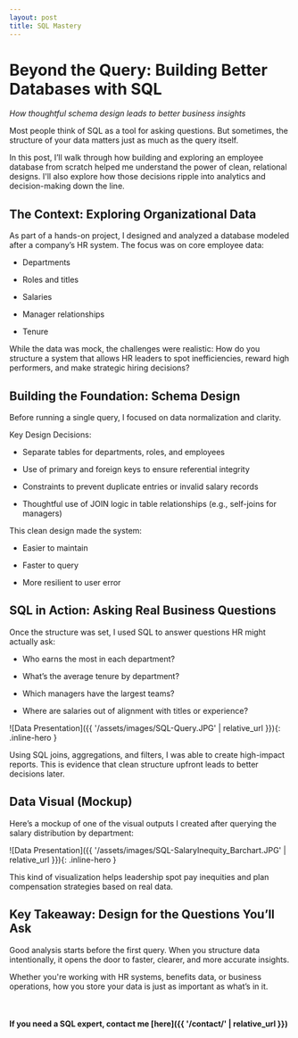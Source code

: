 ```yaml
---
layout: post
title: SQL Mastery
---
```


# Beyond the Query: Building Better Databases with SQL

*How thoughtful schema design leads to better business insights*

Most people think of SQL as a tool for asking questions. But sometimes, the structure of your data matters just as much as the query itself.

In this post, I’ll walk through how building and exploring an employee database from scratch helped me understand the power of clean, relational designs. I'll also explore how those decisions ripple into analytics and decision-making down the line.

## The Context: Exploring Organizational Data

As part of a hands-on project, I designed and analyzed a database modeled after a company’s HR system. The focus was on core employee data:

* Departments
 
* Roles and titles
 
* Salaries
 
* Manager relationships
 
* Tenure
 
While the data was mock, the challenges were realistic: How do you structure a system that allows HR leaders to spot inefficiencies, reward high performers, and make strategic hiring decisions?

## Building the Foundation: Schema Design

Before running a single query, I focused on data normalization and clarity.

Key Design Decisions:

* Separate tables for departments, roles, and employees
 
* Use of primary and foreign keys to ensure referential integrity
 
* Constraints to prevent duplicate entries or invalid salary records
 
* Thoughtful use of JOIN logic in table relationships (e.g., self-joins for managers)
 
This clean design made the system:

* Easier to maintain
 
* Faster to query
 
* More resilient to user error

## SQL in Action: Asking Real Business Questions

Once the structure was set, I used SQL to answer questions HR might actually ask:

* Who earns the most in each department?
 
* What’s the average tenure by department?
 
* Which managers have the largest teams?
 
* Where are salaries out of alignment with titles or experience?

![Data Presentation]({{ '/assets/images/SQL-Query.JPG' | relative_url }}){: .inline-hero }

Using SQL joins, aggregations, and filters, I was able to create high-impact reports. This is evidence that clean structure upfront leads to better decisions later.

## Data Visual (Mockup)

Here’s a mockup of one of the visual outputs I created after querying the salary distribution by department:

![Data Presentation]({{ '/assets/images/SQL-SalaryInequity_Barchart.JPG' | relative_url }}){: .inline-hero }

This kind of visualization helps leadership spot pay inequities and plan compensation strategies based on real data.

## Key Takeaway: Design for the Questions You’ll Ask

Good analysis starts before the first query. When you structure data intentionally, it opens the door to faster, clearer, and more accurate insights.

Whether you're working with HR systems, benefits data, or business operations, how you store your data is just as important as what’s in it.

<br>

#### If you need a SQL expert, contact me [here]({{ '/contact/' | relative_url }})

